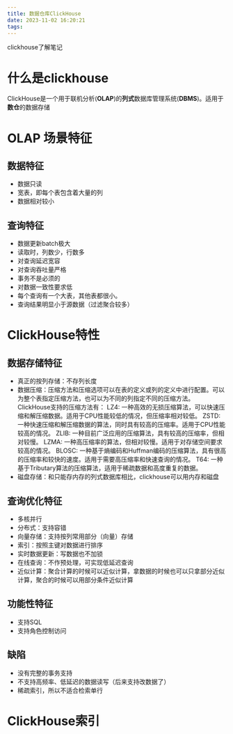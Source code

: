 ```yaml
---
title: 数据仓库ClickHouse
date: 2023-11-02 16:20:21
tags:
---
```

clickhouse了解笔记
<!-- more -->
# 什么是clickhouse
ClickHouse是一个用于联机分析(**OLAP**)的**列式**数据库管理系统(**DBMS**)。适用于**数仓**的数据存储
# OLAP 场景特征
## 数据特征
* 数据只读
* 宽表，即每个表包含着大量的列
* 数据相对较小
## 查询特征
* 数据更新batch极大
* 读取时，列数少，行数多
* 对查询延迟宽容
* 对查询吞吐量严格
* 事务不是必须的
* 对数据一致性要求低
* 每个查询有一个大表，其他表都很小。
* 查询结果明显小于源数据（过滤聚合较多）
# ClickHouse特性
## 数据存储特征
* 真正的按列存储：不存列长度
* 数据压缩：压缩方法和压缩选项可以在表的定义或列的定义中进行配置。可以为整个表指定压缩方法，也可以为不同的列指定不同的压缩方法。
ClickHouse支持的压缩方法有：
LZ4: 一种高效的无损压缩算法，可以快速压缩和解压缩数据。适用于CPU性能较低的情况，但压缩率相对较低。
ZSTD: 一种快速压缩和解压缩数据的算法，同时具有较高的压缩率。适用于CPU性能较高的情况。
ZLIB: 一种目前广泛应用的压缩算法，具有较高的压缩率，但相对较慢。
LZMA: 一种高压缩率的算法，但相对较慢。适用于对存储空间要求较高的情况。
BLOSC: 一种基于熵编码和Huffman编码的压缩算法，具有很高的压缩率和较快的速度。适用于需要高压缩率和快速查询的情况。
T64: 一种基于Tributary算法的压缩算法，适用于稀疏数据和高度重复的数据。
* 磁盘存储：和只能存内存的列式数据库相比，clickhouse可以用内存和磁盘
## 查询优化特征
* 多核并行
* 分布式：支持容错
* 向量存储：支持按列常用部分（向量）存储
* 索引：按照主键对数据进行排序
* 实时数据更新：写数据也不加锁
* 在线查询：不作预处理，可实现低延迟查询
* 近似计算：聚合计算的时候可以近似计算，拿数据的时候也可以只拿部分近似计算，聚合的时候可以用部分条件近似计算
## 功能性特征
* 支持SQL
* 支持角色控制访问
## 缺陷
* 没有完整的事务支持
* 不支持高频率、低延迟的数据读写（后来支持改数据了）
* 稀疏索引，所以不适合检索单行
# ClickHouse索引

